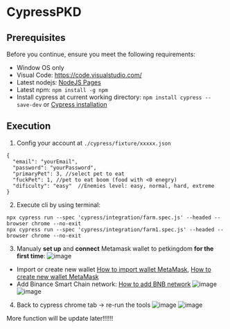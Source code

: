 # CypressPKD

## **Prerequisites**

Before you continue, ensure you meet the following requirements:

* Window OS only
* Visual Code: https://code.visualstudio.com/
* Latest nodejs:  [NodeJS Pages](https://nodejs.org/en/download/)
* Latest npm: ```npm install -g npm```
* Install cypress at current working directory: ```npm install cypress --save-dev``` or [Cypress installation](https://docs.cypress.io/guides/getting-started/installing-cypress#System-requirements)


## **Execution**
1. Config your account at ```./cypress/fixture/xxxxx.json```
```
{
  "email": "yourEmail",
  "password": "yourPassword",
  "primaryPet": 3, //select pet to eat
  "fuckPet": 1, //pet to eat boom (food with <0 enegry)
  "dificulty": "easy"  //Enemies level: easy, normal, hard, extreme
}
```

2. Execute cli by using terminal:

```
npx cypress run --spec 'cypress/integration/farm.spec.js' --headed --browser chrome --no-exit
npx cypress run --spec 'cypress/integration/farm1.spec.js' --headed --browser chrome --no-exit
```

3. Manualy **set up** and **connect** Metamask wallet to petkingdom **for the first time**:
![image](https://user-images.githubusercontent.com/39981269/134517213-91378b09-3277-41a5-af77-4e646a186e58.png)

* Import or create new wallet [How to import wallet MetaMask](https://metamask.zendesk.com/hc/en-us/articles/360015489331-How-to-import-an-Account), [How to create new wallet MetaMask](https://metamask.zendesk.com/hc/en-us/articles/360015289452-How-to-create-an-additional-account-in-your-MetaMask-wallet) 
* Add Binance Smart Chain network: [How to add BNB network](https://academy.binance.com/en/articles/connecting-metamask-to-binance-smart-chain)
![image](https://user-images.githubusercontent.com/39981269/134517959-ef9b3996-5cab-4e18-ab0c-ec1893a1cf2a.png)
![image](https://user-images.githubusercontent.com/39981269/134518014-cad49c8e-551a-4018-8982-023c5fe7d35d.png)

4. Back to cypress chrome tab -> re-run the tools
![image](https://user-images.githubusercontent.com/39981269/134518322-0cab1a7b-6dd5-4ef8-a529-0ae6ae67e4a3.png)
![image](https://user-images.githubusercontent.com/39981269/134518958-4839247b-3fdd-4f75-91a5-85bf661333ad.png)


More function will be update later!!!!!!

